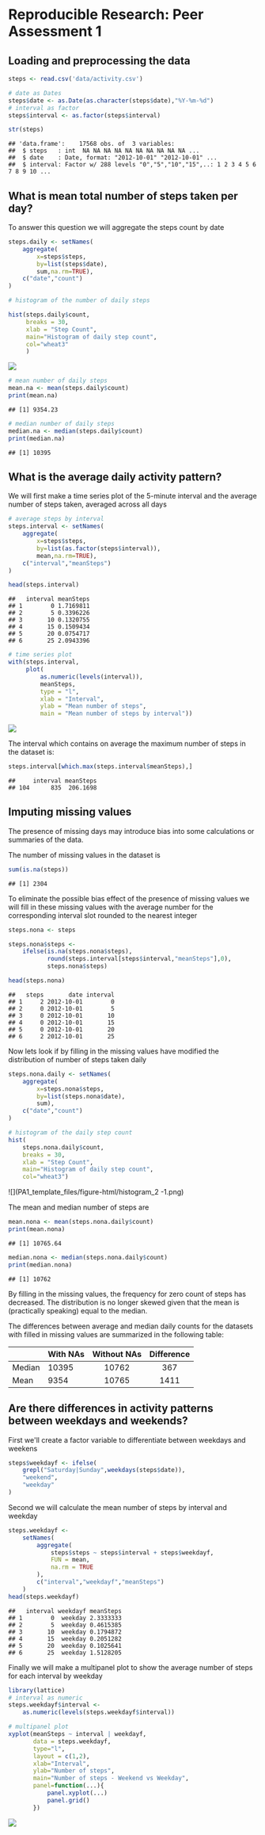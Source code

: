 # Reproducible Research: Peer Assessment 1

## Loading and preprocessing the data


```r
steps <- read.csv('data/activity.csv')

# date as Dates
steps$date <- as.Date(as.character(steps$date),"%Y-%m-%d")
# interval as factor
steps$interval <- as.factor(steps$interval)

str(steps)
```

```
## 'data.frame':	17568 obs. of  3 variables:
##  $ steps   : int  NA NA NA NA NA NA NA NA NA NA ...
##  $ date    : Date, format: "2012-10-01" "2012-10-01" ...
##  $ interval: Factor w/ 288 levels "0","5","10","15",..: 1 2 3 4 5 6 7 8 9 10 ...
```

## What is mean total number of steps taken per day?

To answer this question we will aggregate the steps count by date


```r
steps.daily <- setNames(
    aggregate(
        x=steps$steps,
        by=list(steps$date),
        sum,na.rm=TRUE),
    c("date","count")
)

# histogram of the number of daily steps

hist(steps.daily$count,
     breaks = 30,
     xlab = "Step Count",
     main="Histogram of daily step count",
     col="wheat3"
     )
```

![](PA1_template_files/figure-html/daily_steps-1.png)

```r
# mean number of daily steps
mean.na <- mean(steps.daily$count)  
print(mean.na)
```

```
## [1] 9354.23
```

```r
# median number of daily steps
median.na <- median(steps.daily$count)  
print(median.na)
```

```
## [1] 10395
```

## What is the average daily activity pattern?

We will first make a time series plot of the 5-minute interval and the average number of steps taken, averaged across all days


```r
# average steps by interval
steps.interval <- setNames(
    aggregate(
        x=steps$steps,
        by=list(as.factor(steps$interval)),
        mean,na.rm=TRUE),
    c("interval","meanSteps")
)

head(steps.interval)
```

```
##   interval meanSteps
## 1        0 1.7169811
## 2        5 0.3396226
## 3       10 0.1320755
## 4       15 0.1509434
## 5       20 0.0754717
## 6       25 2.0943396
```

```r
# time series plot
with(steps.interval,
     plot(
         as.numeric(levels(interval)),
         meanSteps,
         type = "l",
         xlab = "Interval",
         ylab = "Mean number of steps",
         main = "Mean number of steps by interval"))
```

![](PA1_template_files/figure-html/timeseries-1.png)

The interval which contains on average the maximum number of steps in the dataset is:


```r
steps.interval[which.max(steps.interval$meanSteps),]
```

```
##     interval meanSteps
## 104      835  206.1698
```

## Imputing missing values

The presence of missing days may introduce bias into some calculations or summaries of the data.  

The number of missing values in the dataset is

```r
sum(is.na(steps))
```

```
## [1] 2304
```

To eliminate the possible bias effect of the presence of missing values 
we will fill in these missing values with the average number for the corresponding interval slot rounded to the nearest integer


```r
steps.nona <- steps

steps.nona$steps <- 
    ifelse(is.na(steps.nona$steps),
           round(steps.interval[steps$interval,"meanSteps"],0),
           steps.nona$steps)

head(steps.nona)
```

```
##   steps       date interval
## 1     2 2012-10-01        0
## 2     0 2012-10-01        5
## 3     0 2012-10-01       10
## 4     0 2012-10-01       15
## 5     0 2012-10-01       20
## 6     2 2012-10-01       25
```

Now lets look if by filling in the missing values have modified the distribution of number of steps taken daily


```r
steps.nona.daily <- setNames(
    aggregate(
        x=steps.nona$steps,
        by=list(steps.nona$date),
        sum),
    c("date","count")
)

# histogram of the daily step count
hist(
    steps.nona.daily$count,
    breaks = 30,
    xlab = "Step Count",
    main="Histogram of daily step count",
    col="wheat3")
```

![](PA1_template_files/figure-html/histogram_2 -1.png)

The mean and median number of steps are


```r
mean.nona <- mean(steps.nona.daily$count)
print(mean.nona)
```

```
## [1] 10765.64
```

```r
median.nona <- median(steps.nona.daily$count)
print(median.nona)
```

```
## [1] 10762
```

By filling in the missing values, the frequency for zero count of steps has decreased. The distribution is no longer skewed given that the mean is (practically speaking) equal to the median.

The differences between average and median daily counts for the datasets with 
filled in missing values are summarized in the following table:

||With NAs|Without NAs|Difference|  
|-|--------|:---------:|:-------:|  
|Median|10395|10762|367|  
|Mean | 9354 |10765 | 1411|  

## Are there differences in activity patterns between weekdays and weekends?

First we'll create a factor variable to differentiate between weekdays and weekens


```r
steps$weekdayf <- ifelse(
    grepl("Saturday|Sunday",weekdays(steps$date)),
    "weekend",
    "weekday"
)
```

Second we will calculate the mean number of steps by interval and weekday


```r
steps.weekdayf <-
    setNames(
        aggregate(
            steps$steps ~ steps$interval + steps$weekdayf,
            FUN = mean,
            na.rm = TRUE
        ),
        c("interval","weekdayf","meanSteps")
    )
head(steps.weekdayf)
```

```
##   interval weekdayf meanSteps
## 1        0  weekday 2.3333333
## 2        5  weekday 0.4615385
## 3       10  weekday 0.1794872
## 4       15  weekday 0.2051282
## 5       20  weekday 0.1025641
## 6       25  weekday 1.5128205
```
Finally we will make a multipanel plot to show the average 
number of steps for each interval by weekday


```r
library(lattice)
# interval as numeric
steps.weekdayf$interval <- 
    as.numeric(levels(steps.weekdayf$interval))

# multipanel plot
xyplot(meanSteps ~ interval | weekdayf,
       data = steps.weekdayf,
       type="l",
       layout = c(1,2),
       xlab="Interval",
       ylab="Number of steps",
       main="Number of steps - Weekend vs Weekday",
       panel=function(...){
           panel.xyplot(...)
           panel.grid()
       })
```

![](PA1_template_files/figure-html/latticeplot-1.png)



 

